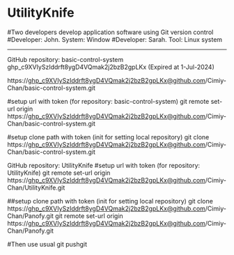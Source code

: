 # UtilityKnife
#Two developers develop application software using Git version control
#Developer: John. System: Window
#Developer: Sarah. Tool: Linux system

----
GitHub repository: basic-control-system
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 (Expired at 1-Jul-2024)

https://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@github.com/Cimiy-Chan/basic-control-system.git

#setup url with token (for repository: basic-control-system)
git remote set-url origin https://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@github.com/Cimiy-Chan/basic-control-system.git

#setup clone path with token (init for setting local repository)
git clone https://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@github.com/Cimiy-Chan/basic-control-system.git

GitHub repository: UtilityKnife
#setup url with token (for repository: UtilityKnife)
git remote set-url origin https://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@github.com/Cimiy-Chan/UtilityKnife.git

##setup clone path with token (init for setting local repository)
git clone https://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@github.com/Cimiy-Chan/Panofy.git
git remote set-url origin https://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@github.com/Cimiy-Chan/Panofy.git

#Then use usual git pushgit 